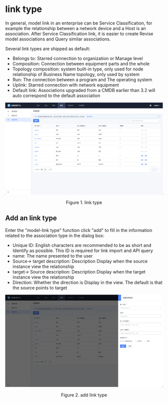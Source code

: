  # link type 

 In general, model link in an enterprise can be Service Classification, for example the relationship between a network device and a Host is an association.  After Service Classification link, it is easier to create Revise model associations and Query similar associations. 

 Several link types are shipped as default: 

 - Belongs to: Starred connection to organization or Manage level 
 - Composition: Connection between equipment parts and the whole 
 - Topology composition: system built-in type, only used for node relationship of Business Name topology, only used by system 
 - Run: The connection between a program and The operating system 
 - Uplink: Starred connection with network equipment 
 - Default link: Associations upgraded from a CMDB earlier than 3.2 will auto correspond to the default association 

 ![image-20220926221256322](media/image-20220926221256322.png) 
 <center>Figure 1. link type</center> 

 ## Add an link type 

 Enter the "model-link type" function click "add" to fill in the information related to the association type in the dialog box: 

 - Unique ID: English characters are recommended to be as short and Identify as possible. This ID is required for link import and API query 
 - name: The name presented to the user 
 - Source-&gt; target description: Description Display when the source instance view the relationship 
 - target-&gt; Source description: Description Display when the target instance view the relationship 
 - Direction: Whether the direction is Display in the view. The default is that the source points to target 

 ![image-20220926221443827](media/image-20220926221443827.png) 
 <center>Figure 2. add link type</center> 